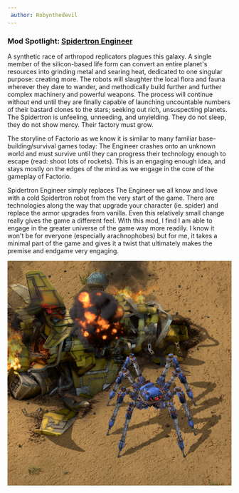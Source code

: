 ```yaml
---
 author: Robynthedevil
---
```


### Mod Spotlight: [Spidertron Engineer](https://mods.factorio.com/mod/SpidertronEngineer)

A synthetic race of arthropod replicators plagues this galaxy. A single member of the silicon-based life form can convert an entire planet's resources into grinding metal and searing heat, dedicated to one singular purpose: creating more. The robots will slaughter the local flora and fauna wherever they dare to wander, and methodically build further and further complex machinery and powerful weapons. The process will continue without end until they are finally capable of launching uncountable numbers of their bastard clones to the stars; seeking out rich, unsuspecting planets. The Spidertron is unfeeling, unneeding, and unyielding. They do not sleep, they do not show mercy. Their factory must grow.

The storyline of Factorio as we know it is similar to many familiar base-building/survival games today: The Engineer crashes onto an unknown world and must survive until they can progress their technology enough to escape (read: shoot lots of rockets). This is an engaging enough idea, and stays mostly on the edges of the mind as we engage in the core of the gameplay of Factorio.

Spidertron Engineer simply replaces The Engineer we all know and love with a cold Spidertron robot from the very start of the game. There are technologies along the way that upgrade your character (ie. spider) and replace the armor upgrades from vanilla. Even this relatively small change really gives the game a different feel. With this mod, I find I am able to engage in the greater universe of the game way more readily. I know it won't be for everyone (especially arachnophobes) but for me, it takes a minimal part of the game and gives it a twist that ultimately makes the premise and endgame very engaging.

![Spidertron Engineer with the crashed spaceship](SpidertronEngineer_thumbnail_fullsize.png)
